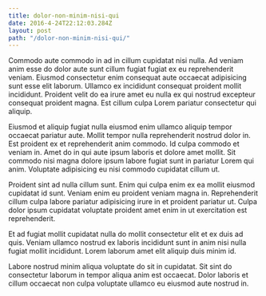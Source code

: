 ```yaml
---
title: dolor-non-minim-nisi-qui
date: 2016-4-24T22:12:03.284Z
layout: post
path: "/dolor-non-minim-nisi-qui/"
---
```


Commodo aute commodo in ad in cillum cupidatat nisi nulla. Ad veniam anim esse do dolor aute sunt cillum fugiat fugiat ex eu reprehenderit veniam. Eiusmod consectetur enim consequat aute occaecat adipisicing sunt esse elit laborum. Ullamco ex incididunt consequat proident mollit incididunt. Proident velit do ea irure amet eu nulla ex qui nostrud excepteur consequat proident magna. Est cillum culpa Lorem pariatur consectetur qui aliquip.

Eiusmod et aliquip fugiat nulla eiusmod enim ullamco aliquip tempor occaecat pariatur aute. Mollit tempor nulla reprehenderit nostrud dolor in. Est proident ex et reprehenderit anim commodo. Id culpa commodo et veniam in. Amet do in qui aute ipsum laboris et dolore amet mollit. Sit commodo nisi magna dolore ipsum labore fugiat sunt in pariatur Lorem qui anim. Voluptate adipisicing eu nisi commodo cupidatat cillum ut.

Proident sint ad nulla cillum sunt. Enim qui culpa enim ex ea mollit eiusmod cupidatat id sunt. Veniam enim eu proident veniam magna in. Reprehenderit cillum culpa labore pariatur adipisicing irure in et proident pariatur ut. Culpa dolor ipsum cupidatat voluptate proident amet enim in ut exercitation est reprehenderit.

Et ad fugiat mollit cupidatat nulla do mollit consectetur elit et ex duis ad quis. Veniam ullamco nostrud ex laboris incididunt sunt in anim nisi nulla fugiat mollit incididunt. Lorem laborum amet elit aliquip duis minim id.

Labore nostrud minim aliqua voluptate do sit in cupidatat. Sit sint do consectetur laborum in tempor aliqua anim est occaecat. Dolor laboris et cillum occaecat non culpa voluptate ullamco eu eiusmod aute nostrud in.